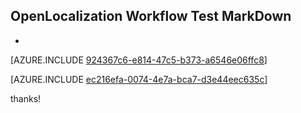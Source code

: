 ## OpenLocalization Workflow Test MarkDown
* 

[AZURE.INCLUDE [924367c6-e814-47c5-b373-a6546e06ffc8](calleeMd1.md)]



[AZURE.INCLUDE [ec216efa-0074-4e7a-bca7-d3e44eec635c](calleeMd2.md)]

 
thanks!